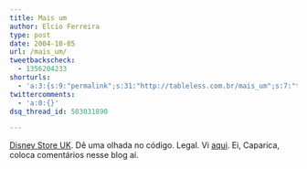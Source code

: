 ```yaml
---
title: Mais um
author: Elcio Ferreira
type: post
date: 2004-10-05
url: /mais_um/
tweetbackscheck:
  - 1356204233
shorturls:
  - 'a:3:{s:9:"permalink";s:31:"http://tableless.com.br/mais_um";s:7:"tinyurl";s:26:"http://tinyurl.com/3wmsu3n";s:4:"isgd";s:19:"http://is.gd/k2MEcd";}'
twittercomments:
  - 'a:0:{}'
dsq_thread_id: 503031890

---
```

[Disney Store UK][1]. Dê uma olhada no código. Legal. Vi [aqui][2]. Ei, Caparica, coloca comentários nesse blog aí.

 [1]: http://disneystore-shopping.disney.co.uk "Disney Store UK products and gifts"
 [2]: http://sinistras.aranha.com.br/2004_10_03_urls_sinistras_archive.html#109699512673963192 "URLS Sinistras"